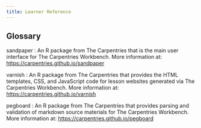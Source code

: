 ```yaml
---
title: Learner Reference
---
```


## Glossary

sandpaper
: An R package from The Carpentries that is the main user interface for The
  Carpentries Workbench. More information at:
  https://carpentries.github.io/sandpaper

varnish
: An R package from The Carpentries that provides the HTML templates, CSS, and
  JavaScript code for lesson websites generated via The Carpentries Workbench.
  More information at: https://carpentries.github.io/varnish

pegboard
: An R package from The Carpentries that provides parsing and validation of
  markdown source materials for The Carpentries Workbench. More information at:
  https://carpentries.github.io/pegboard
